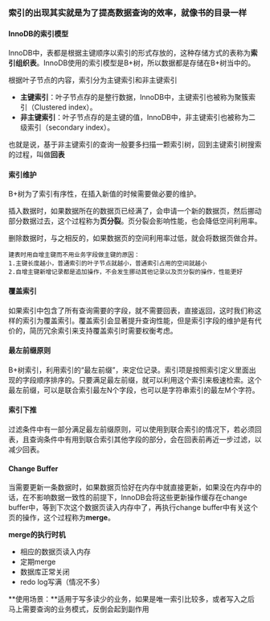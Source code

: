 ### 索引的出现其实就是为了提高数据查询的效率，就像书的目录一样

#### InnoDB的索引模型

InnoDB中，表都是根据主键顺序以索引的形式存放的，这种存储方式的表称为**索引组织表**。InnoDB使用的索引模型是B+树，所以数据都是存储在B+树当中的。

根据叶子节点的内容，索引分为主键索引和非主键索引

- **主键索引**：叶子节点存的是整行数据，InnoDB中，主键索引也被称为聚簇索引（Clustered index）。
- **非主键索引**：叶子节点存的是主键的值，InnoDB中，非主键索引也被称为二级索引（secondary index）。

也就是说，基于非主键索引的查询一般要多扫描一颗索引树，回到主键索引树搜索的过程，叫做**回表**

#### 索引维护

B+树为了索引有序性，在插入新值的时候需要做必要的维护。

插入数据时，如果数据所在的数据页已经满了，会申请一个新的数据页，然后挪动部分数据过去，这个过程称为**页分裂**。页分裂会影响性能，也会降低空间利用率。

删除数据时，与之相反的，如果数据页的空间利用率过低，就会将数据页做合并。

```
建表时用自增主键而不用业务字段做主键的原因：
1.主键长度越小，普通索引的叶子节点就越小，普通索引占用的空间就越小
2.自增主键新增记录都是追加操作，不会发生挪动其他记录以及页分裂的操作，性能更好
```

#### 覆盖索引

如果索引中包含了所有查询需要的字段，就不需要回表，直接返回，这时我们称这样的索引为覆盖索引。覆盖索引会显著提升查询性能，但是索引字段的维护是有代价的，简历冗余索引来支持覆盖索引时需要权衡考虑。

#### 最左前缀原则

B+树索引，利用索引的“最左前缀”，来定位记录。索引项是按照索引定义里面出现的字段顺序排序的。只要满足最左前缀，就可以利用这个索引来极速检索。这个最左前缀，可以是联合索引最左N个字段，也可以是字符串索引的最左M个字符。

#### 索引下推

过滤条件中有一部分满足最左前缀原则，可以使用到联合索引的情况下，若必须回表，且查询条件中有用到联合索引其他字段的部分，会在回表前再近一步过滤，以减少回表。

#### Change Buffer

当需要更新一条数据时，如果数据页恰好在内存中就直接更新，如果没在内存中的话，在不影响数据一致性的前提下，InnoDB会将这些更新操作缓存在change buffer中，等到下次这个数据页读入内存中了，再执行change buffer中有关这个页的操作，这个过程称为**merge**。

[^注]: 唯一索引需要判断唯一性，必须将数据页读入内存中，因而只有普通索引可以使用change buffer

**merge的执行时机**

- 相应的数据页读入内存
- 定期merge
- 数据库正常关闭
- redo log写满（情况不多）

**使用场景：**适用于写多读少的业务，如果是唯一索引比较多，或者写入之后马上需要查询的业务模式，反倒会起到副作用